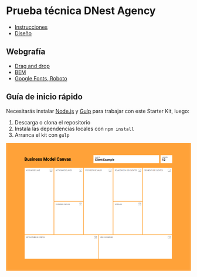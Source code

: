 # Prueba técnica DNest Agency

- [Instrucciones](https://www.loom.com/share/124a0065ca964bd0b7c7106e7b41bcf2)
- [Diseño](https://xd.adobe.com/view/41d45237-593d-46f0-6d95-eb1e813d4c26-37e5/)

## Webgrafía

- [Drag and drop](https://www.w3schools.com/html/html5_draganddrop.asp)
- [BEM](http://getbem.com/introduction/)
- [Google Fonts, Roboto](https://fonts.google.com/specimen/Roboto)

## Guía de inicio rápido

Necesitarás instalar [Node.js](https://nodejs.org/) y [Gulp](https://gulpjs.com) para trabajar con este Starter Kit, luego:

1. Descarga o clona el repositorio
2. Instala las dependencias locales con `npm install`
3. Arranca el kit con `gulp`

![Demo](https://github.com/sandrusmb/prueba-DNest/blob/master/_src/assets/images/Captura%20de%20pantalla%202020-02-09%20a%20las%2019.22.34.png?raw=true)
